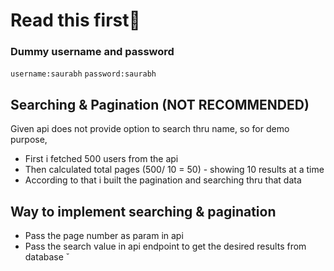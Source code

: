 # Read this first👋

### Dummy username and password

`username:saurabh`
`password:saurabh`

## Searching & Pagination (NOT RECOMMENDED)

Given api does not provide option to search thru name, so for demo purpose,

- First i fetched 500 users from the api
- Then calculated total pages (500/ 10 = 50) - showing 10 results at a time
- According to that i built the pagination and searching thru that data

## Way to implement searching & pagination

- Pass the page number as param in api
- Pass the search value in api endpoint to get the desired results from database
  ̌
